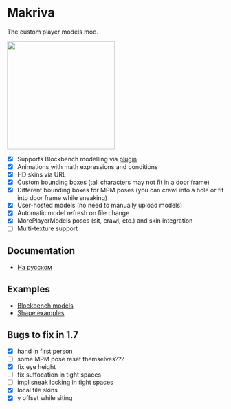 # Makriva
The custom player models mod.

<img src="https://user-images.githubusercontent.com/2035306/149315673-5b662fc6-f522-4b8f-8186-8e03b627ad9f.gif" width="250" />

- [x] Supports Blockbench modelling via [plugin](https://raw.githubusercontent.com/msifd/makriva/master/blockbench-plugin/makriva.js)
- [x] Animations with math expressions and conditions
- [x] HD skins via URL
- [x] Custom bounding boxes (tall characters may not fit in a door frame)
- [x] Different bounding boxes for MPM poses (you can crawl into a hole or fit into door frame while sneaking)
- [x] User-hosted models (no need to manually upload models)
- [x] Automatic model refresh on file change
- [x] MorePlayerModels poses (sit, crawl, etc.) and skin integration
- [ ] Multi-texture support

## Documentation
- [На русском](https://github.com/msifd/makriva/wiki/Документация)

## Examples
- [Blockbench models](/blockbench)
- [Shape examples](/examples)

## Bugs to fix in 1.7
- [x] hand in first person
- [ ] some MPM pose reset themselves???
- [x] fix eye height
- [ ] fix suffocation in tight spaces
- [ ] impl sneak locking in tight spaces
- [x] local file skins
- [x] y offset while siting